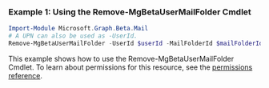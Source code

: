 ### Example 1: Using the Remove-MgBetaUserMailFolder Cmdlet
```powershell
Import-Module Microsoft.Graph.Beta.Mail
# A UPN can also be used as -UserId.
Remove-MgBetaUserMailFolder -UserId $userId -MailFolderId $mailFolderId
```
This example shows how to use the Remove-MgBetaUserMailFolder Cmdlet.
To learn about permissions for this resource, see the [permissions reference](/graph/permissions-reference).
